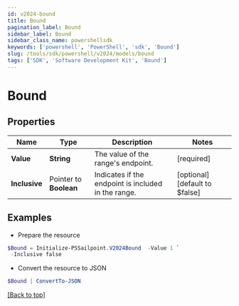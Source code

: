 ```yaml
---
id: v2024-bound
title: Bound
pagination_label: Bound
sidebar_label: Bound
sidebar_class_name: powershellsdk
keywords: ['powershell', 'PowerShell', 'sdk', 'Bound'] 
slug: /tools/sdk/powershell/v2024/models/bound
tags: ['SDK', 'Software Development Kit', 'Bound']
---
```



# Bound

## Properties

Name | Type | Description | Notes
------------ | ------------- | ------------- | -------------
**Value** |  **String** | The value of the range's endpoint. | [required]
**Inclusive** |  Pointer to **Boolean** | Indicates if the endpoint is included in the range. | [optional] [default to $false]

## Examples

- Prepare the resource
```powershell
$Bound = Initialize-PSSailpoint.V2024Bound  -Value 1 `
 -Inclusive false
```

- Convert the resource to JSON
```powershell
$Bound | ConvertTo-JSON
```


[[Back to top]](#) 

